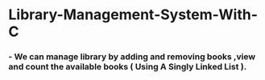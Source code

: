 # Library-Management-System-With-C

### - We can manage library by adding and removing books ,view and count the available books ( Using A Singly Linked List ).
